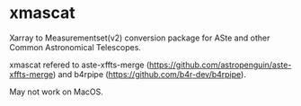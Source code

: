 # xmascat
Xarray to Measurementset(v2) conversion package for ASte and other Common Astronomical Telescopes. 

xmascat refered to aste-xffts-merge (https://github.com/astropenguin/aste-xffts-merge) and b4rpipe (https://github.com/b4r-dev/b4rpipe). 

May not work on MacOS. 
